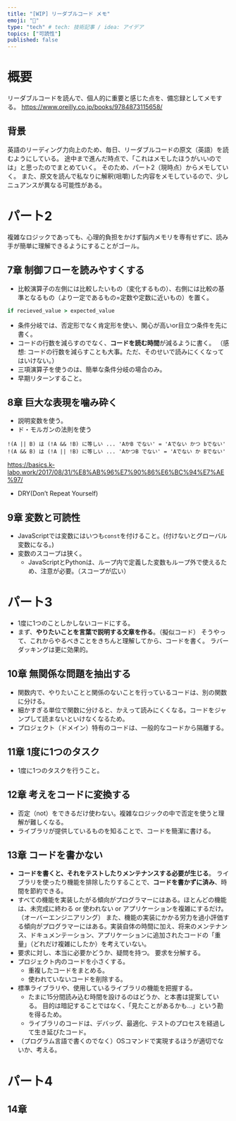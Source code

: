 ```yaml
---
title: "[WIP] リーダブルコード メモ"
emoji: "📑"
type: "tech" # tech: 技術記事 / idea: アイデア
topics: ["可読性"]
published: false
---
```


# 概要
リーダブルコードを読んで、個人的に重要と感じた点を、備忘録としてメモする。
https://www.oreilly.co.jp/books/9784873115658/

## 背景
英語のリーディング力向上のため、毎日、リーダブルコードの原文（英語）を読むようにしている。
途中まで進んだ時点で、「これはメモしたほうがいいのでは」と思ったのでまとめていく。
そのため、パート2（現時点）からメモしていく。
また、原文を読んで私なりに解釈(咀嚼)した内容をメモしているので、少しニュアンスが異なる可能性がある。


# パート2
複雑なロジックであっても、心理的負担をかけず脳内メモリを専有せずに、読み手が簡単に理解できるようにすることがゴール。

## 7章 制御フローを読みやすくする
- 比較演算子の左側には比較したいもの（変化するもの）、右側には比較の基準となるもの（より一定であるもの=定数や定数に近いもの）を置く。
```ruby
if recieved_value > expected_value
```

- 条件分岐では、否定形でなく肯定形を使い、関心が高いor目立つ条件を先に書く。
- コードの行数を減らすのでなく、**コードを読む時間**が減るように書く。
  （感想: コードの行数を減らすことも大事。ただ、そのせいで読みにくくなってはいけない。）
- 三項演算子を使うのは、簡単な条件分岐の場合のみ。
- 早期リターンすること。

## 8章 巨大な表現を噛み砕く
- 説明変数を使う。
- ド・モルガンの法則を使う
```
!(A || B) は (!A && !B) に等しい ... 'AかB でない' = 'Aでない かつ bでない'
!(A && B) は (!A || !B) に等しい ... 'AかつB でない' = 'Aでない か Bでない'
```
https://basics.k-labo.work/2017/08/31/%E8%AB%96%E7%90%86%E6%BC%94%E7%AE%97/

- DRY(Don’t Repeat Yourself)

## 9章 変数と可読性
- JavaScriptでは変数にはいつも`const`を付けること。(付けないとグローバル変数になる。)
- 変数のスコープは狭く。
  - JavaScriptとPythonは、ループ内で定義した変数もループ外で使えるため、注意が必要。（スコープが広い）

# パート3
- 1度に1つのことしかしないコードにする。
- まず、**やりたいことを言葉で説明する文章を作る**。（擬似コード）
  そうやって、これからやるべきことをきちんと理解してから、コードを書く。
  ラバーダッキングは更に効果的。

## 10章 無関係な問題を抽出する
- 関数内で、やりたいことと関係のないことを行っているコードは、別の関数に分ける。
- 細かすぎる単位で関数に分けると、かえって読みにくくなる。コードをジャンプして読まないといけなくなるため。
- プロジェクト（ドメイン）特有のコードは、一般的なコードから隔離する。

## 11章 1度に1つのタスク
- 1度に1つのタスクを行うこと。

## 12章 考えをコードに変換する
- 否定（not）をできるだけ使わない。複雑なロジックの中で否定を使うと理解が難しくなる。
- ライブラリが提供しているものを知ることで、コードを簡潔に書ける。

## 13章 コードを書かない
- **コードを書くと、それをテストしたりメンテナンスする必要が生じる**。
  ライブラリを使ったり機能を排除したりすることで、**コードを書かずに済み**、時間を節約できる。
- すべての機能を実装したがる傾向がプログラマーにはある。ほとんどの機能は、未完成に終わる or 使われない or アプリケーションを複雑にするだけ。（オーバーエンジニアリング）
  また、機能の実装にかかる労力を過小評価する傾向がプログラマーにはある。実装自体の時間に加え、将来のメンテナンス、ドキュメンテーション、アプリケーションに追加されたコードの「重量」（どれだけ複雑にしたか）を考えていない。
- 要求に対し、本当に必要かどうか、疑問を持つ。
  要求を分解する。
- プロジェクト内のコードを小さくする。
  - 重複したコードをまとめる。
  - 使われていないコードを削除する。
- 標準ライブラリや、使用しているライブラリの機能を把握する。
  - たまに15分間読み込む時間を設けるのはどうか、と本書は提案している。
    目的は暗記することではなく、「見たことがあるかも...」という勘を得るため。
  - ライブラリのコードは、デバッグ、最適化、テストのプロセスを経過して生き延びたコード。
- （プログラム言語で書くのでなく）OSコマンドで実現するほうが適切でないか、考える。

# パート4

## 14章 
